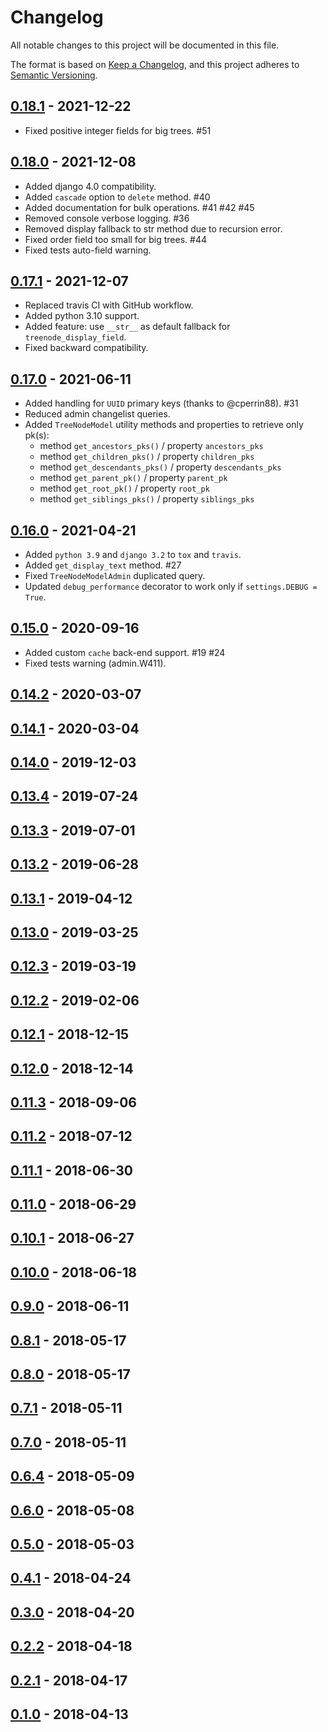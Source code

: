 # Changelog
All notable changes to this project will be documented in this file.

The format is based on [Keep a Changelog](https://keepachangelog.com/en/1.0.0/),
and this project adheres to [Semantic Versioning](https://semver.org/spec/v2.0.0.html).

## [0.18.1](https://github.com/fabiocaccamo/django-treenode/releases/tag/0.18.1) - 2021-12-22
-  Fixed positive integer fields for big trees. #51

## [0.18.0](https://github.com/fabiocaccamo/django-treenode/releases/tag/0.18.0) - 2021-12-08
-  Added django 4.0 compatibility.
-  Added `cascade` option to `delete` method. #40
-  Added documentation for bulk operations. #41 #42 #45
-  Removed console verbose logging. #36
-  Removed display fallback to str method due to recursion error.
-  Fixed order field too small for big trees. #44
-  Fixed tests auto-field warning.

## [0.17.1](https://github.com/fabiocaccamo/django-treenode/releases/tag/0.17.1) - 2021-12-07
-  Replaced travis CI with GitHub workflow.
-  Added python 3.10 support.
-  Added feature: use `__str__` as default fallback for `treenode_display_field`.
-  Fixed backward compatibility.

## [0.17.0](https://github.com/fabiocaccamo/django-treenode/releases/tag/0.17.0) - 2021-06-11
-  Added handling for `UUID` primary keys (thanks to @cperrin88). #31
-  Reduced admin changelist queries.
-  Added `TreeNodeModel` utility methods and properties to retrieve only pk(s):
    - method `get_ancestors_pks()` / property `ancestors_pks`
    - method `get_children_pks()` / property `children_pks`
    - method `get_descendants_pks()` / property `descendants_pks`
    - method `get_parent_pk()` / property `parent_pk`
    - method `get_root_pk()` / property `root_pk`
    - method `get_siblings_pks()` / property `siblings_pks`

## [0.16.0](https://github.com/fabiocaccamo/django-treenode/releases/tag/0.16.0) - 2021-04-21
-  Added `python 3.9` and `django 3.2` to `tox` and `travis`.
-  Added `get_display_text` method. #27
-  Fixed `TreeNodeModelAdmin` duplicated query.
-  Updated `debug_performance` decorator to work only if `settings.DEBUG = True`.

## [0.15.0](https://github.com/fabiocaccamo/django-treenode/releases/tag/0.15.0) - 2020-09-16
-  Added custom `cache` back-end support. #19 #24
-  Fixed tests warning (admin.W411).

## [0.14.2](https://github.com/fabiocaccamo/django-treenode/releases/tag/0.14.2) - 2020-03-07
## [0.14.1](https://github.com/fabiocaccamo/django-treenode/releases/tag/0.14.1) - 2020-03-04
## [0.14.0](https://github.com/fabiocaccamo/django-treenode/releases/tag/0.14.0) - 2019-12-03
## [0.13.4](https://github.com/fabiocaccamo/django-treenode/releases/tag/0.13.4) - 2019-07-24
## [0.13.3](https://github.com/fabiocaccamo/django-treenode/releases/tag/0.13.3) - 2019-07-01
## [0.13.2](https://github.com/fabiocaccamo/django-treenode/releases/tag/0.13.2) - 2019-06-28
## [0.13.1](https://github.com/fabiocaccamo/django-treenode/releases/tag/0.13.1) - 2019-04-12
## [0.13.0](https://github.com/fabiocaccamo/django-treenode/releases/tag/0.13.0) - 2019-03-25
## [0.12.3](https://github.com/fabiocaccamo/django-treenode/releases/tag/0.12.3) - 2019-03-19
## [0.12.2](https://github.com/fabiocaccamo/django-treenode/releases/tag/0.12.2) - 2019-02-06
## [0.12.1](https://github.com/fabiocaccamo/django-treenode/releases/tag/0.12.1) - 2018-12-15
## [0.12.0](https://github.com/fabiocaccamo/django-treenode/releases/tag/0.12.0) - 2018-12-14
## [0.11.3](https://github.com/fabiocaccamo/django-treenode/releases/tag/0.11.3) - 2018-09-06
## [0.11.2](https://github.com/fabiocaccamo/django-treenode/releases/tag/0.11.2) - 2018-07-12
## [0.11.1](https://github.com/fabiocaccamo/django-treenode/releases/tag/0.11.1) - 2018-06-30
## [0.11.0](https://github.com/fabiocaccamo/django-treenode/releases/tag/0.11.0) - 2018-06-29
## [0.10.1](https://github.com/fabiocaccamo/django-treenode/releases/tag/0.10.1) - 2018-06-27
## [0.10.0](https://github.com/fabiocaccamo/django-treenode/releases/tag/0.10.0) - 2018-06-18
## [0.9.0](https://github.com/fabiocaccamo/django-treenode/releases/tag/0.9.0) - 2018-06-11
## [0.8.1](https://github.com/fabiocaccamo/django-treenode/releases/tag/0.8.1) - 2018-05-17
## [0.8.0](https://github.com/fabiocaccamo/django-treenode/releases/tag/0.8.0) - 2018-05-17
## [0.7.1](https://github.com/fabiocaccamo/django-treenode/releases/tag/0.7.1) - 2018-05-11
## [0.7.0](https://github.com/fabiocaccamo/django-treenode/releases/tag/0.7.0) - 2018-05-11
## [0.6.4](https://github.com/fabiocaccamo/django-treenode/releases/tag/0.6.4) - 2018-05-09
## [0.6.0](https://github.com/fabiocaccamo/django-treenode/releases/tag/0.6.0) - 2018-05-08
## [0.5.0](https://github.com/fabiocaccamo/django-treenode/releases/tag/0.5.0) - 2018-05-03
## [0.4.1](https://github.com/fabiocaccamo/django-treenode/releases/tag/0.4.1) - 2018-04-24
## [0.3.0](https://github.com/fabiocaccamo/django-treenode/releases/tag/0.3.0) - 2018-04-20
## [0.2.2](https://github.com/fabiocaccamo/django-treenode/releases/tag/0.2.2) - 2018-04-18
## [0.2.1](https://github.com/fabiocaccamo/django-treenode/releases/tag/0.2.1) - 2018-04-17
## [0.1.0](https://github.com/fabiocaccamo/django-treenode/releases/tag/0.1.0) - 2018-04-13